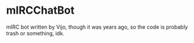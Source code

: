 # mIRCChatBot
mIRC bot written by Vijo, though it was years ago, so the code is probably trash or something, idk.
